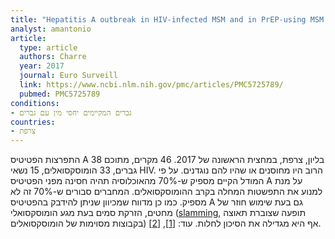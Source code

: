 ```yaml
---
title: "Hepatitis A outbreak in HIV-infected MSM and in PrEP-using MSM despite a high level of immunity, Lyon, France, January to June 2017"
analyst: amantonio
article:
  type: article
  authors: Charre
  year: 2017
  journal: Euro Surveill
  link: https://www.ncbi.nlm.nih.gov/pmc/articles/PMC5725789/
  pubmed: PMC5725789
conditions:
- גברים המקיימים יחסי מין עם גברים
countries:
- צרפת
---
```


התפרצות הפטיטיס A בליון, צרפת, במחצית הראשונה של 2017. 46 מקרים, מתוכם 38 גברים, 33 הומוסקסואלים, 15 נשאי HIV. הרוב היו מחוסנים או שהיו להם נוגדנים.
על פי המודל הקיים מספיק ש-70% מהאוכלוסיה תהיה חסינה מפני הפטיטיס A על מנת למנוע את התפשטות המחלה בקרב ההומוסקסואלים. המחברים סבורים ש-70% זה לא מספיק.
כמו כן מדווח שמכיוון שניתן להידבק בהפטיטיס A גם בעת שימוש חוזר של מחטים, הזרקת סמים בעת מגע הומוסקסואלי ([slamming](http://www.independent.co.uk/news/uk/crime/experts-warn-of-rise-in-gay-slamming-9069571.html), תופעה שצוברת תאוצה בקבוצות מסוימות של הומוסקסואלים) אף היא מגדילה את הסיכון לחלות. עוד: [[1]](https://www.ncbi.nlm.nih.gov/pubmed/28534888), [[2]](https://www.ncbi.nlm.nih.gov/pubmed/28510643).
